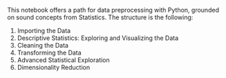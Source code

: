 This notebook offers a path for data preprocessing with Python, grounded on sound concepts from Statistics.
The structure is the following:
  1. Importing the Data
  2. Descriptive Statistics: Exploring and Visualizing the Data
  3. Cleaning the Data
  4. Transforming the Data
  5. Advanced Statistical Exploration
  6. Dimensionality Reduction
